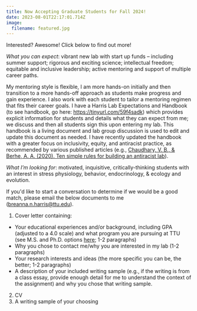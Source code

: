 ```yaml
---
title: Now Accepting Graduate Students for Fall 2024!
date: 2023-08-01T22:17:01.714Z
image:
  filename: featured.jpg
---
```

I﻿nterested? Awesome! Click below to find out more!

<!--more-->

<!--StartFragment-->

*What you can expect*: vibrant new lab with start up funds – including summer support; rigorous and exciting science; intellectual freedom; equitable and inclusive leadership; active mentoring and support of multiple career paths.

<!--StartFragment-->

My mentoring style is flexible, I am more hands-on initially and then transition to a more hands-off approach as students make progress and gain experience. I also work with each student to tailor a mentoring regimen that fits their career goals. I have a Harris Lab Expectations and Handbook (to see handbook, go here: <https://tinyurl.com/59f4sadk>) which provides explicit information for students and details what they can expect from me; we discuss and then all students sign this upon entering my lab. This handbook is a living document and lab group discussion is used to edit and update this document as needed. I have recently updated the handbook with a greater focus on inclusivity, equity, and antiracist practice, as recommended by various published articles (e.g., [Chaudhary, V. B., & Berhe, A. A. (2020). Ten simple rules for building an antiracist lab](https://journals.plos.org/ploscompbiol/article?id=10.1371/journal.pcbi.1008210)).

<!--EndFragment-->

*What I’m looking for*: motivated, inquisitive, critically-thinking students with an interest in stress physiology, behavior, endocrinology, & ecology and evolution.

<!--EndFragment-->

<!--StartFragment-->

I﻿f you'd like to start a conversation to determine if we would be a good match, please email the below documents to me (breanna.n.harris@ttu.edu). 

1. Cover letter containing:

  * Your educational experiences and/or background, including GPA (adjusted to a 4.0 scale) and what program you are pursuing at TTU (see M.S. and Ph.D. options [here](https://www.depts.ttu.edu/biology/academics/graduate/programs/); 1-2 paragraphs)
  * Why you chose to contact me/why you are interested in my lab (1-2 paragraphs)
  * Your research interests and ideas (the more specific you can be, the better; 1-2 paragraphs)
  * A description of your included writing sample (e.g., if the writing is from a class essay, provide enough detail for me to understand the context of the assignment) and why you chose that writing sample.

2. CV
3. A writing sample of your choosing

<!--EndFragment-->
